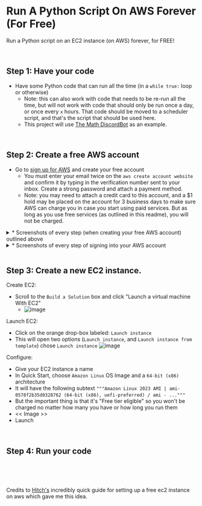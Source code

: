 # Run A Python Script On AWS Forever (For Free)
Run a Python script on an EC2 instance (on AWS) forever, for FREE!

<br> 

## Step 1: Have your code
* Have some Python code that can run all the time (in a `while true:` loop or otherwise)
  * Note: this can also work with code that needs to be re-run all the time, but will not work with code that should only be run once a day, or once every `x` hours. That code should be moved to a scheduler script, and that's the script that should be used here.
  * This project will use [The Math DiscordBot](https://github.com/JacobNoahGlik/MathDiscordBot) as an example.

<br>

## Step 2: Create a free AWS account
* Go to [sign up for AWS](https://portal.aws.amazon.com/billing/signup?nc2=h_ct&src=header_signup&redirect_url=https%3A%2F%2Faws.amazon.com%2Fregistration-confirmation#/start/email) and create your free account
  * You must enter your email twice on the `aws create account website` and confirm it by typing in the verification number sent to your inbox. Create a strong password and attach a payment method.
  * Note: you may need to attach a credit card to this account, and a $1 hold may be placed on the account for 3 business days to make sure AWS can charge you in case you start using paid services. But as long as you use free services (as outlined in this readme), you will not be charged.
<details>
  <summary>  * Screenshots of every step (when creating your free AWS account) outlined above</summary>
  <p>10 instructions on how to sign up for a free AWS account</p>
  <img src="Step2/SignUpForAWS.png" alt="Screenshot 1">
  <img src="Step2/VerifyYourEmailAddress.png" alt="Screenshot 2">
  <img src="Step2/EnterVerificationCode.png" alt="Screenshot 3">
  <img src="Step2/CreateYourPassword.png" alt="Screenshot 4">
  <img src="Step2/AddContactInfo.png" alt="Screenshot 5">
  <img src="Step2/AddPaymentMethod.png" alt="Screenshot 6">
  <img src="Step2/AddPhoneNumber.png" alt="Screenshot 7">
  <img src="Step2/VerifyViaPhone.png" alt="Screenshot 8">
  <img src="Step2/ChooseSupportPlan.png" alt="Screenshot 9">
  <img src="Step2/Congratulations.png" alt="Screenshot 10">
</details>
<details>
  <summary>  * Screenshots of every step of signing into your AWS account</summary>
  <p>4 instructions on how to sign in to AWS as the root user</p>
  <img src="Step2/SignInStep1.png" alt="Screenshot 1">
  <img src="Step2/SignInStep2.png" alt="Screenshot 2">
  <img src="Step2/SignInStep3.png" alt="Screenshot 3">
  <img src="Step2/SignInStep4.png" alt="Screenshot 4">
</details>

<br>

## Step 3: Create a new EC2 instance.
Create EC2:
* Scroll to the `Build a Solution` box and click "Launch a virtual machine With EC2"
  * ![image](https://github.com/JacobNoahGlik/RunScriptOnAWS-Forever/assets/70964953/ed0a3052-e90e-4e31-82ed-5c23ac2fd5b9)

Launch EC2:
* Click on the orange drop-box labeled: `Launch instance`
* This will open two options (`Launch instance`, and `Launch instance from template`) chose `Launch instance`
![image](https://github.com/JacobNoahGlik/RunScriptOnAWS-Forever/assets/70964953/373417f0-a775-4a06-829e-d890bf653628)


Configure:
* Give your EC2 instance a name
* In Quick Start, choose `Amazon Linux` OS Image and a `64-bit (x86)` architecture
 * It will have the following subtext `"""Amazon Linux 2023 AMI | ami-0578f2b35d0328762 (64-bit (x86), uefi-preferred) / ami - ..."""`
 * But the important thing is that it's "Free tier eligible" so you won't be charged no matter how many you have or how long you run them
* << Image >> 
* Launch

<br>

## Step 4: Run your code

<br>

<br>

<br>

Credits to [Hitch's](https://www.youtube.com/watch?v=xXirbnUB3NU&ab_channel=TechwithHitch) incredibly quick guide for setting up a free ec2 instance on aws which gave me this idea.
